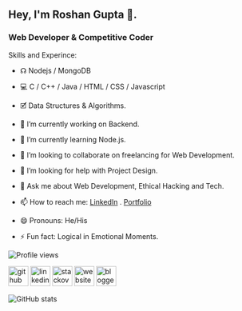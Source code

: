 ## Hey, I'm Roshan Gupta 👋.
### Web Developer & Competitive Coder

Skills and Experince: 

- ☊ Nodejs / MongoDB
- 💻 C / C++ / Java / HTML / CSS / Javascript
- 🗹 Data Structures & Algorithms.

- 🔭 I’m currently working on Backend. 
- 🌱 I’m currently learning Node.js. 
- 👯 I’m looking to collaborate on freelancing for Web Development. 
- 🤔 I’m looking for help with Project Design. 
- 💬 Ask me about Web Development, Ethical Hacking and Tech. 
- 📫 How to reach me: [LinkedIn](https://www.linkedin.com/in/rgroshanrg/) . [Portfolio](https://rgroshanrg.github.io/) 
- 😄 Pronouns: He/His 
- ⚡ Fun fact: Logical in Emotional Moments. 

![Profile views](https://gpvc.arturio.dev/rgroshanrg)  

[<img src='https://cdn.jsdelivr.net/npm/simple-icons@3.0.1/icons/github.svg' alt='github' height='40'>](https://github.com/rgroshanrg)  [<img src='https://cdn.jsdelivr.net/npm/simple-icons@3.0.1/icons/linkedin.svg' alt='linkedin' height='40'>](https://www.linkedin.com/in/rgroshanrg/)  [<img src='https://cdn.jsdelivr.net/npm/simple-icons@3.0.1/icons/stackoverflow.svg' alt='stackoverflow' height='40'>](https://stackoverflow.com/users/rgroshanrg)  [<img src='https://cdn.jsdelivr.net/npm/simple-icons@3.0.1/icons/icloud.svg' alt='website' height='40'>](https://rgroshanrg.github.io/)  [<img src='https://cdn.jsdelivr.net/npm/simple-icons@3.0.1/icons/blogger.svg' alt='blogger' height='40'>](https://gamtechon.blogspot.com/)  

![GitHub stats](https://github-readme-stats.vercel.app/api?username=rgroshanrg&show_icons=true)

